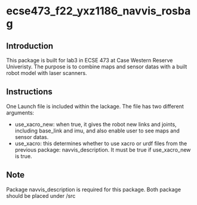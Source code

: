 # ecse473_f22_yxz1186_navvis_rosbag
## Introduction
This package is built for lab3 in ECSE 473 at Case Western Reserve Univeristy. The purpose is to combine maps and sensor datas with a built robot model with laser scanners.
## Instructions
One Launch file is included within the lackage. The file has two different arguments:
- use_xacro_new: when true, it gives the robot new links and joints, including base_link and imu, and also enable user to see maps and sensor datas.
- use_xacro: this determines whether to use xacro or urdf files from the previous package: navvis_description. It must be true if use_xacro_new is true. 
## Note
Package navvis_description is required for this package. Both package should be placed under /src

